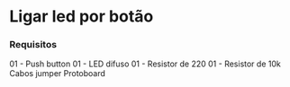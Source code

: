 # Ligar led por botão

### Requisitos
01 - Push button
01 - LED difuso
01 - Resistor de 220
01 - Resistor de 10k
Cabos jumper
Protoboard